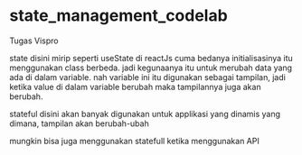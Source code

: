 # state_management_codelab
Tugas Vispro

state disini mirip seperti useState di reactJs cuma bedanya initialisasinya itu menggunakan class berbeda. jadi kegunaanya itu untuk merubah data yang ada di dalam variable. nah variable ini itu digunakan sebagai tampilan, jadi ketika value di dalam variable berubah maka tampilannya juga akan berubah. 


stateful disini akan banyak digunakan untuk applikasi yang dinamis yang dimana, tampilan akan berubah-ubah

mungkin bisa juga menggunakan statefull ketika menggunakan API 
